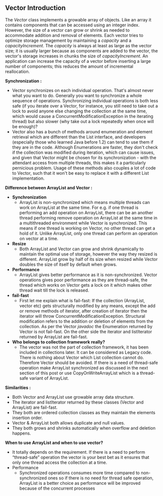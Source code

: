 ## Vector Introduction

The _Vector_ class implements a growable array of objects. Like an array it contains components that can be accessed using an integer index. However, the size of a vector can grow or shrink as needed to accommodate addition and removal of elements. Each vector tries to optimize storage management by maintaining a _capacity_ and a _capacityIncrement_. The _capacity_ is always at least as large as the vector size; it is usually larger because as components are added to the vector, the vector's storage increases in chunks the size of _capacityIncrement_. An application can increase the capacity of a vector before inserting a large number of components; this reduces the amount of incremental reallocation.

**Synchronization :**
- Vector synchronizes on each individual operation. That's almost never what you want to do. Generally you want to synchronize a whole sequence of operations. Synchronizing individual operations is both less safe (if you iterate over a Vector, for instance, you still need to take out a lock to avoid anyone else changing the collection at the same time, which would cause a ConcurrentModificationException in the iterating thread) but also slower (why take out a lock repeatedly when once will be enough)?
- Vector also has a bunch of methods around enumeration and element retrieval which are different than the List interface, and developers (especially those who learned Java before 1.2) can tend to use them if they are in the code. Although Enumerations are faster, they don't check if the collection was modified during iteration, which can cause issues, and given that Vector might be chosen for its synchronization - with the attendant access from multiple threads, this makes it a particularly pernicious problem. Usage of these methods also couples a lot of code to Vector, such that it won't be easy to replace it with a different List implementation.

**Difference between ArrayList and Vector :**
- **Synchronization**
    - ArrayList is non-synchronized which means multiple threads can work on ArrayList at the same time. For e.g. if one thread is performing an add operation on ArrayList, there can be an another thread performing remove operation on ArrayList at the same time in a multithreaded environment while Vector is synchronized. This means if one thread is working on Vector, no other thread can get a hold of it. Unlike ArrayList, only one thread can perform an operation on vector at a time.
- **Resize** 
    - Both ArrayList and Vector can grow and shrink dynamically to maintain the optimal use of storage, however the way they resized is different. ArrayList grow by half of its size when resized while Vector doubles the size of itself by default when grows.
- **Performance** 
    - ArrayList gives better performance as it is non-synchronized. Vector operations gives poor performance as they are thread-safe, the thread which works on Vector gets a lock on it which makes other thread wait till the lock is released.
- **fail-fast** 
    - First let me explain what is fail-fast: If the collection (ArrayList, vector etc) gets structurally modified by any means, except the add or remove methods of iterator, after creation of iterator then the iterator will throw ConcurrentModificationException. Structural modification refers to the addition or deletion of elements from the collection. As per the Vector _javadoc_ the Enumeration returned by Vector is not fail-fast. On the other side the iterator and listIterator returned by ArrayList are fail-fast.
- **Who belongs to collection framework really?** 
    - The vector was not the part of collection framework, it has been included in collections later. It can be considered as Legacy code. There is nothing about Vector which List collection cannot do. Therefore Vector should be avoided. If there is a need of thread-safe operation make ArrayList synchronized as discussed in the next section of this post or use CopyOnWriteArrayList which is a thread-safe variant of ArrayList.

**Similarities :**
- Both Vector and ArrayList use growable array data structure.
- The iterator and listIterator returned by these classes (Vector and ArrayList) are fail-fast.
- They both are ordered collection classes as they maintain the elements insertion order.
- Vector & ArrayList both allows duplicate and null values.
- They both grows and shrinks automatically when overflow and deletion happens.

**When to use ArrayList and when to use vector?**
- It totally depends on the requirement. If there is a need to perform “thread-safe” operation the vector is your best bet as it ensures that only one thread access the collection at a time.
- Performance 
    - Synchronized operations consumes more time compared to non-synchronized ones so if there is no need for thread safe operation, ArrayList is a better choice as performance will be improved because of the concurrent processes
